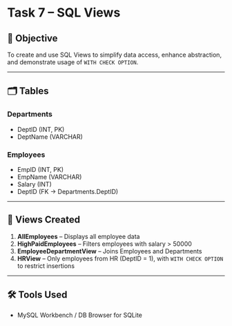 # Task 7 – SQL Views

## 🎯 Objective
To create and use SQL Views to simplify data access, enhance abstraction, and demonstrate usage of `WITH CHECK OPTION`.

---

## 🗂 Tables

### Departments
- DeptID (INT, PK)
- DeptName (VARCHAR)

### Employees
- EmpID (INT, PK)
- EmpName (VARCHAR)
- Salary (INT)
- DeptID (FK → Departments.DeptID)

---

## 🧪 Views Created

1. **AllEmployees** – Displays all employee data  
2. **HighPaidEmployees** – Filters employees with salary > 50000  
3. **EmployeeDepartmentView** – Joins Employees and Departments  
4. **HRView** – Only employees from HR (DeptID = 1), with `WITH CHECK OPTION` to restrict insertions

---

## 🛠 Tools Used
- MySQL Workbench / DB Browser for SQLite


